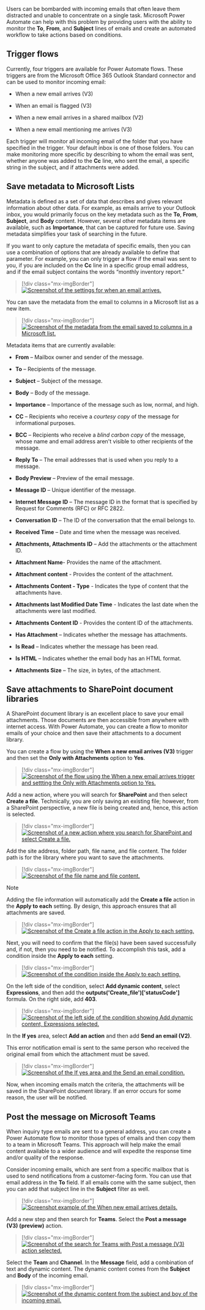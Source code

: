 Users can be bombarded with incoming emails that often leave them distracted and unable to concentrate on a single task. Microsoft Power Automate can help with this problem by providing users with the ability to monitor the **To**, **From**, and **Subject** lines of emails and create an automated workflow to take actions based on conditions.

## Trigger flows

Currently, four triggers are available for Power Automate flows. These triggers are from the Microsoft Office 365 Outlook Standard connector and can be used to monitor incoming email:

-   When a new email arrives (V3)

-   When an email is flagged (V3)

-   When a new email arrives in a shared mailbox (V2)

-   When a new email mentioning me arrives (V3)

Each trigger will monitor all incoming email of the folder that you have specified in the trigger. Your default inbox is one of those folders. You can make monitoring more specific by describing to whom the email was sent, whether anyone was added to the **Cc** line, who sent the email, a specific string in the subject, and if attachments were added.

## Save metadata to Microsoft Lists

Metadata is defined as a set of data that describes and gives relevant information about other data. For example, as emails arrive to your Outlook inbox, you would primarily focus on the key metadata such as the **To**, **From**, **Subject**, and **Body** content. However, several other metadata items are available, such as **Importance**, that can be captured for future use. Saving metadata simplifies your task of searching in the future.

If you want to only capture the metadata of specific emails, then you can use a combination of options that are already available to define that parameter. For example, you can only trigger a flow if the email was sent to you, if you are included on the **Cc** line in a specific group email address, and if the email subject contains the words “monthly inventory report.”

> [!div class="mx-imgBorder"]
> [![Screenshot of the settings for when an email arrives.](../media/email-arrives.png)](../media/email-arrives.png#lightbox)

You can save the metadata from the email to columns in a Microsoft list as a new item.

> [!div class="mx-imgBorder"]
> [![Screenshot of the metadata from the email saved to columns in a Microsoft list.](../media/save-metadata.png)](../media/save-metadata.png#lightbox)

Metadata items that are currently available:

- **From** – Mailbox owner and sender of the message.

- **To** – Recipients of the message.

- **Subject** – Subject of the message.

- **Body** – Body of the message.

- **Importance** – Importance of the message such as low, normal, and high.

- **CC** – Recipients who receive a *courtesy copy* of the message for informational purposes.

- **BCC** – Recipients who receive a *blind carbon copy* of the message, whose name and email address aren't visible to other recipients of the message.

- **Reply To** – The email addresses that is used when you reply to a message.

- **Body Preview** – Preview of the email message.

- **Message ID** – Unique identifier of the message.

- **Internet Message ID** – The message ID in the format that is specified by Request for Comments (RFC) or RFC 2822.

- **Conversation ID** – The ID of the conversation that the email belongs to.

- **Received Time** – Date and time when the message was received.

- **Attachments, Attachments ID** – Add the attachments or the attachment ID.

- **Attachment Name**- Provides the name of the attachment.

- **Attachment content** - Provides the content of the attachment.

- **Attachments Content - Type** - Indicates the type of content that the attachments have.

- **Attachments last Modified Date Time** - Indicates the last date when the attachments were last modified.

- **Attachments Content ID** - Provides the content ID of the attachments.

- **Has Attachment** – Indicates whether the message has attachments.

- **Is Read** – Indicates whether the message has been read.

- **Is HTML** – Indicates whether the email body has an HTML format.

- **Attachments Size** – The size, in bytes, of the attachment.

## Save attachments to SharePoint document libraries

A SharePoint document library is an excellent place to save your email attachments. Those documents are then accessible from anywhere with internet access. With Power Automate, you can create a flow to monitor emails of your choice and then save their attachments to a document library.

You can create a flow by using the **When a new email arrives (V3)** trigger and then set the **Only with Attachments** option to **Yes**.

> [!div class="mx-imgBorder"]
> [![Screenshot of the flow using the When a new email arrives trigger and settting the Only with Attachments option to Yes.](../media/email-attachment.png)](../media/email-attachment.png#lightbox)

Add a new action, where you will search for **SharePoint** and then select **Create a file**. Technically, you are only saving an existing file; however, from a SharePoint perspective, a new file is being created and, hence, this action is selected.

> [!div class="mx-imgBorder"]
> [![Screenshot of a new action where you search for SharePoint and select Create a file.](../media/sharepoint-create-file-action.png)](../media/sharepoint-create-file-action.png#lightbox)

Add the site address, folder path, file name, and file content. The folder path is for the library where you want to save the attachments.

> [!div class="mx-imgBorder"]
> [![Screenshot of the file name and file content.](../media/attachment-name-content.png)](../media/attachment-name-content.png#lightbox)

> [!NOTE]
> Adding the file information will automatically add the **Create a file** action in the **Apply to each** setting. By design, this approach ensures that all attachments are saved.

> [!div class="mx-imgBorder"]
> [![Screenshot of the Create a file action in the Apply to each setting.](../media/apply-each.png)](../media/apply-each.png#lightbox)

Next, you will need to confirm that the file(s) have been saved successfully and, if not, then you need to be notified. To accomplish this task, add a condition inside the **Apply to each** setting.

> [!div class="mx-imgBorder"]
> [![Screenshot of the condition inside the Apply to each setting.](../media/condition.png)](../media/condition.png#lightbox)

On the left side of the condition, select **Add dynamic content**, select **Expressions**, and then add the **outputs('Create_file')['statusCode']** formula. On the right side, add **403**.

> [!div class="mx-imgBorder"]
> [![Screenshot of the left side of the condition showing Add dynamic content, Expressions selected.](../media/left-side-condition.png)](../media/left-side-condition.png#lightbox)

In the **If yes** area, select **Add an action** and then add **Send an email (V2)**.

This error notification email is sent to the same person who received the original email from which the attachment must be saved.

> [!div class="mx-imgBorder"]
> [![Screenshot of the If yes area and the Send an email condition.](../media/send-email.png)](../media/send-email.png#lightbox)

Now, when incoming emails match the criteria, the attachments will be saved in the SharePoint document library. If an error occurs for some reason, the user will be notified.

## Post the message on Microsoft Teams

When inquiry type emails are sent to a general address, you can create a Power Automate flow to monitor those types of emails and then copy them to a team in Microsoft Teams. This approach will help make the email content available to a wider audience and will expedite the response time and/or quality of the response.

Consider incoming emails, which are sent from a specific mailbox that is used to send notifications from a customer-facing form. You can use that email address in the **To** field. If all emails come with the same subject, then you can add that subject line in the **Subject** filter as well.

> [!div class="mx-imgBorder"]
> [![Screenshot example of the When new email arrives details.](../media/email-arrives.png)](../media/email-arrives.png#lightbox)

Add a new step and then search for **Teams**. Select the **Post a message (V3) (preview)** action.

> [!div class="mx-imgBorder"]
> [![Screenshot of the search for Teams with Post a message (V3) action selected.](../media/search-teams.png)](../media/search-teams.png#lightbox)

Select the **Team** and **Channel**. In the **Message** field, add a combination of text and dynamic content. The dynamic content comes from the **Subject** and **Body** of the incoming email.

> [!div class="mx-imgBorder"]
> [![Screenshot of the dynamic content from the subject and boy of the incoming email.](../media/subject-body.png)](../media/subject-body.png#lightbox)
